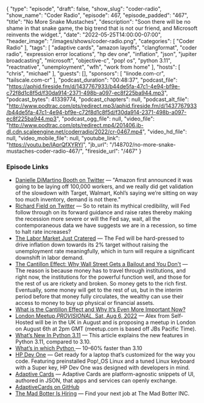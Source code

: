 {
  "type": "episode",
  "draft": false,
  "show_slug": "coder-radio",
  "show_name": "Coder Radio",
  "episode": 467,
  "episode_padded": "467",
  "title": "No More Snake Mustaches",
  "description": "Soon there will be no shame in that snake game, the big trend that is not our friend, and Microsoft reinvents the widget.",
  "date": "2022-05-25T14:00:00-07:00",
  "header_image": "/images/shows/coder-radio.png",
  "categories": [
    "Coder Radio"
  ],
  "tags": [
    "adaptive cards",
    "amazon layoffs",
    "clangformat",
    "coder radio",
    "expression error locations",
    "hp dev one",
    "inflation",
    "json",
    "jupiter broadcasting",
    "microsoft",
    "objective-c",
    "pop! os",
    "python 3.11",
    "reactnative",
    "unemployment",
    "wfh",
    "work from home"
  ],
  "hosts": [
    "chris",
    "michael"
  ],
  "guests": [],
  "sponsors": [
    "linode.com-cr",
    "tailscale.com-cr"
  ],
  "podcast_duration": "00:48:37",
  "podcast_file": "https://aphid.fireside.fm/d/1437767933/b44de5fa-47c1-4e94-bf9e-c72f8d1c8f5d/f30da914-2371-498b-a097-ec8f225ba944.mp3",
  "podcast_bytes": 41339774,
  "podcast_chapters": null,
  "podcast_alt_file": "http://www.podtrac.com/pts/redirect.mp3/aphid.fireside.fm/d/1437767933/b44de5fa-47c1-4e94-bf9e-c72f8d1c8f5d/f30da914-2371-498b-a097-ec8f225ba944.mp3",
  "podcast_ogg_file": null,
  "video_file": "http://www.podtrac.com/pts/redirect.mp4/201406.jb-dl.cdn.scaleengine.net/coderradio/2022/cr-0467.mp4",
  "video_hd_file": null,
  "video_mobile_file": null,
  "youtube_link": "https://youtu.be/IAprQfXYRYI",
  "jb_url": "/148702/no-more-snake-mustaches-coder-radio-467/",
  "fireside_url": "/467"
}


### Episode Links

  * [Danielle DiMartino Booth on Twitter](https://twitter.com/DiMartinoBooth/status/1528121702286254080 "Danielle DiMartino Booth on Twitter") — "Amazon first announced it was going to be laying off 100,000 workers, and we really did get validation of the slowdown with Target, Walmart, Kohl’s saying we’re sitting on way too much inventory, demand is not there."
  * [Richard Field on Twitter](https://twitter.com/tyillc/status/1528403159156150272 "Richard Field on Twitter") — So to retain its mythical credibility, will Fed follow through on its forward guidance and raise rates thereby making the recession more severe or will the Fed say, wait, all the contemporaneous data we have suggests we are in a recession, so time to halt rate increases?
  * [The Labor Market Just Cratered](https://www.zerohedge.com/markets/fed-mission-accomplished-real-time-indicators-show-labor-market-just-cratered "The Labor Market Just Cratered") — The Fed will be hard-pressed to drive inflation down towards its 2% target without raising the unemployment rate meaningfully, which in turn will require a significant downshift in labor demand. 
  * [The Cantillon Effect: Why Wall Street Gets a Bailout and You Don't](https://mattstoller.substack.com/p/the-cantillon-effect-why-wall-street?s=r "The Cantillon Effect: Why Wall Street Gets a Bailout and You Don't") — The reason is because money has to travel through institutions, and right now, the institutions for the powerful function well, and those for the rest of us are rickety and broken. So money gets to the rich first. Eventually, some money will get to the rest of us, but in the interim period before that money fully circulates, the wealthy can use their access to money to buy up physical or financial assets.
  * [What is the Cantillon Effect and Why It’s Even More Important Now?](https://www.swfinstitute.org/news/89070/what-is-the-cantillon-effect-and-why-its-even-more-important-now "What is the Cantillon Effect and Why It’s Even More Important Now?")
  * [London Meetup *PROVISIONAL*, Sat, Aug 6, 2022](https://www.meetup.com/jupiterbroadcasting/events/286056077/ "London Meetup *PROVISIONAL*, Sat, Aug 6, 2022") — Alex from Self-Hosted will be in the UK in August and is proposing a meetup in London on August 6th at 2pm GMT (meetup.com is based off JBs Pacific Time).
  * [What’s New In Python 3.11](https://docs.python.org/3.11/whatsnew/3.11.html "What’s New In Python 3.11") — This article explains the new features in Python 3.11, compared to 3.10. 
  * [What’s in which Python ](https://nedbatchelder.com/text/which-py.html "What’s in which Python ") — 10–60% faster than 3.10
  * [HP Dev One](https://hpdevone.com/ "HP Dev One") — Get ready for a laptop that’s customized for the way you code. Featuring preinstalled Pop!_OS Linux and a tuned Linux keyboard with a Super key, HP Dev One was designed with developers in mind.
  * [Adaptive Cards](https://adaptivecards.io/ "Adaptive Cards") — Adaptive Cards are platform-agnostic snippets of UI, authored in JSON, that apps and services can openly exchange.
  * [AdaptiveCards on GitHub](https://github.com/microsoft/AdaptiveCards/ "AdaptiveCards on GitHub")
  * [The Mad Botter Is Hiring](https://www.tmb.inc/careers/ "The Mad Botter Is Hiring") — Find your next job at The Mad Botter INC. 



